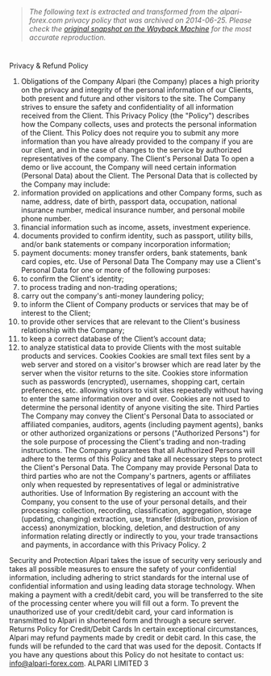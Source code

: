 > *The following text is extracted and transformed from the alpari-forex.com privacy policy that was archived on 2014-06-25. Please check the [original snapshot on the Wayback Machine](https://web.archive.org/web/20140625060811id_/http%3A//alpari-forex.com/data/docs/regulations/privacy_and_refund_policy_en.pdf) for the most accurate reproduction.*

# 

Privacy & Refund Policy

1. Obligations of the Company
Alpari (the Company) places a high priority on the privacy and integrity of the personal information of our Clients,
both present and future and other visitors to the site. The Company strives to ensure the safety and confidentiality of
all information received from the Client. This Privacy Policy (the "Policy") describes how the Company collects, uses
and protects the personal information of the Client. This Policy does not require you to submit any more information
than you have already provided to the company if you are our client, and in the case of changes to the service by
authorized representatives of the company.
The Client's Personal Data
To open a demo or live account, the Company will need certain information (Personal Data) about the Client. The
Personal Data that is collected by the Company may include:
1. information provided on applications and other Company forms, such as name, address, date of birth, passport
data, occupation, national insurance number, medical insurance number, and personal mobile phone number.
2. financial information such as income, assets, investment experience.
3. documents provided to confirm identity, such as passport, utility bills, and/or bank statements or company
incorporation information;
4. payment documents: money transfer orders, bank statements, bank card copies, etc.
Use of Personal Data
The Company may use a Client's Personal Data for one or more of the following purposes:
1. to confirm the Client's identity;
2. to process trading and non-trading operations;
3. carry out the company's anti-money laundering policy;
4. to inform the Client of Company products or services that may be of interest to the Client;
5. to provide other services that are relevant to the Client's business relationship with the Company;
6. to keep a correct database of the Client’s account data;
7. to analyze statistical data to provide Clients with the most suitable products and services.
Cookies
Cookies are small text files sent by a web server and stored on a visitor's browser which are read later by the server
when the visitor returns to the site. Cookies store information such as passwords (encrypted), usernames, shopping
cart, certain preferences, etc. allowing visitors to visit sites repeatedly without having to enter the same information
over and over. Cookies are not used to determine the personal identity of anyone visiting the site.
Third Parties
The Company may convey the Client's Personal Data to associated or affiliated companies, auditors, agents (including
payment agents), banks or other authorized organizations or persons ("Authorized Persons") for the sole purpose of
processing the Client's trading and non-trading instructions. The Company guarantees that all Authorized Persons will
adhere to the terms of this Policy and take all necessary steps to protect the Client's Personal Data. The Company may
provide Personal Data to third parties who are not the Company's partners, agents or affiliates only when requested by
representatives of legal or administrative authorities.
Use of Information
By registering an account with the Company, you consent to the use of your personal details, and their processing:
collection, recording, classification, aggregation, storage (updating, changing) extraction, use, transfer (distribution,
provision of access) anonymization, blocking, deletion, and destruction of any information relating directly or
indirectly to you, your trade transactions and payments, in accordance with this Privacy Policy.
                                                                                                                          2


Security and Protection
Alpari takes the issue of security very seriously and takes all possible measures to ensure the safety of your
confidential information, including adhering to strict standards for the internal use of confidential information and
using leading data storage technology.
When making a payment with a credit/debit card, you will be transferred to the site of the processing center where
you will fill out a form. To prevent the unauthorized use of your credit/debit card, your card information is
transmitted to Alpari in shortened form and through a secure server.
Returns Policy for Credit/Debit Cards
In certain exceptional circumstances, Alpari may refund payments made by credit or debit card. In this case, the funds
will be refunded to the card that was used for the deposit.
Contacts
If you have any questions about this Policy do not hesitate to contact us: info@alpari-forex.com.
ALPARI LIMITED
                                                                                                                      3
